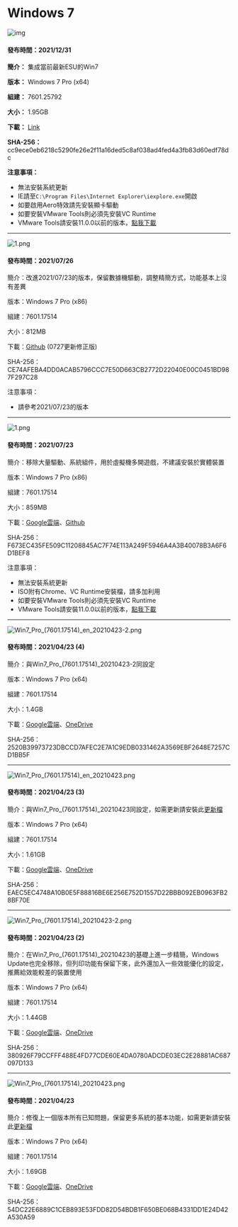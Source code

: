 # Windows 7

![img](/preview/7601.25792_211230.png)

#### 發布時間：2021/12/31

**簡介：** 集成當前最新ESU的Win7

**版本：** Windows 7 Pro (x64)

**組建：** 7601.25792

**大小：** 1.95GB

**下載：** [Link](https://github.com/WhatTheBlock/WindowsSimplify/releases/download/w7.211230/7601.25792_211230.iso)

**SHA-256：** cc9ece0eb6218c5290fe26e2f11a16ded5c8af038ad4fed4a3fb83d60edf78dc

**注意事項：**
- 無法安裝系統更新
- IE請至`C:\Program Files\Internet Explorer\iexplore.exe`開啟
- 如要啟用Aero特效請先安裝顯卡驅動
- 如要安裝VMware Tools則必須先安裝VC Runtime
- VMware Tools請安裝11.0.0以前的版本，[點我下載](https://github.com/WhatTheBlock/WindowsSimplify/releases/download/v2021.07.23/VMware-tools-windows-11.0.0-14549434.iso)

----

![1.png](/preview/Win7_Pro_x86_210726.png)

#### 發布時間：2021/07/26

簡介：改進2021/07/23的版本，保留數據機驅動，調整精簡方式，功能基本上沒有差異

版本：Windows 7 Pro (x86)

組建：7601.17514

大小：812MB

下載：[Github](https://github.com/WhatTheBlock/WindowsSimplify/releases/download/v2021.07.26/Win7_Pro_x86_210727.iso) (0727更新修正版)

SHA-256：CE74AFEBA4DD0ACAB5796CCC7E50D663CB2772D22040E00C0451BD987F297C28

注意事項：
- 請參考2021/07/23的版本

----

![1.png](/preview/Win7_Pro_x86_210723.png)

#### 發布時間：2021/07/23

簡介：移除大量驅動、系統組件，用於虛擬機多開遊戲，不建議安裝於實體裝置

版本：Windows 7 Pro (x86)

組建：7601.17514

大小：859MB

下載：[Google雲端](https://drive.google.com/uc?export=download&id=1MJ09x6lf4Ld8icKJWRHHk-QDbonzQzvn)、[Github](https://github.com/WhatTheBlock/WindowsSimplify/releases/download/v2021.07.23/Win7_Pro_x86_210723.iso)

SHA-256：F673EC435FE509C11208845AC7F74E113A249F5946A4A3B40078B3A6F6D1BEF8

注意事項：
- 無法安裝系統更新
- ISO附有Chrome、VC Runtime安裝檔，請多加利用
- 如要安裝VMware Tools則必須先安裝VC Runtime
- VMware Tools請安裝11.0.0以前的版本，[點我下載](https://github.com/WhatTheBlock/WindowsSimplify/releases/download/v2021.07.23/VMware-tools-windows-11.0.0-14549434.iso)

----

![Win7_Pro_(7601.17514)_en_20210423-2.png](/preview/Win7_Pro_(7601.17514)_en_20210423-2.png)

#### 發布時間：2021/04/23 (4)

簡介：與Win7_Pro_(7601.17514)_20210423-2同設定

版本：Windows 7 Pro (x64)

組建：7601.17514

大小：1.4GB

下載：[Google雲端](http://tiny.cc/w7_en_20210423_2f)、[OneDrive](http://tiny.cc/w7_en_20210423_2f_o)

SHA-256：2520B39973723DBCCD7AFEC2E7A1C9EDB0331462A3569EBF2648E7257CD1BB5F

----

![Win7_Pro_(7601.17514)_en_20210423.png](/preview/Win7_Pro_(7601.17514)_en_20210423.png)

#### 發布時間：2021/04/23 (3)

簡介：與Win7_Pro_(7601.17514)_20210423同設定，如需更新請安裝此[更新檔](https://github.com/WhatTheBlock/Win10_Simplify/releases/download/v2021.04.23/7601.17514_to_7601.24576.exe)

版本：Windows 7 Pro (x64)

組建：7601.17514

大小：1.61GB

下載：[Google雲端](http://tiny.cc/w7_en_20210423_f)、[OneDrive](http://tiny.cc/w7_en_20210423_f_o)

SHA-256：EAEC5EC4748A10B0E5F88816BE6E256E752D1557D22BBB092EB0963FB28BF70E

----

![Win7_Pro_(7601.17514)_20210423-2.png](/preview/Win7_Pro_(7601.17514)_20210423-2.png)

#### 發布時間：2021/04/23 (2)

簡介：在Win7_Pro_(7601.17514)_20210423的基礎上進一步精簡，Windows Update也完全移除，但列印功能有保留下來，此外還加入一些效能優化的設定，推薦給效能較差的裝置使用

版本：Windows 7 Pro (x64)

組建：7601.17514

大小：1.44GB

下載：[Google雲端](http://tiny.cc/w7_20210423_2f)、[OneDrive](http://tiny.cc/w7_20210423_2f_o)

SHA-256：380926F79CCFFF488E4FD77CDE60E4DA0780ADCDE03EC2E28881AC687097D133

----

![Win7_Pro_(7601.17514)_20210423.png](/preview/Win7_Pro_(7601.17514)_20210423.png)

#### 發布時間：2021/04/23

簡介：修復上一個版本所有已知問題，保留更多系統的基本功能，如需更新請安裝此[更新檔](https://github.com/WhatTheBlock/Win10_Simplify/releases/download/v2021.04.23/7601.17514_to_7601.24576.exe)

版本：Windows 7 Pro (x64)

組建：7601.17514

大小：1.69GB

下載：[Google雲端](http://tiny.cc/w7_20210423_f)、[OneDrive](http://tiny.cc/w7_20210423_f_o)

SHA-256：54DC22E6889C1CEB893E53FDD82D54BDB1F650BE068B4331DD1E24D42A530A59
